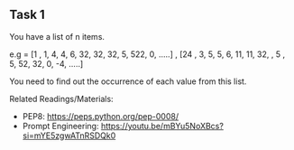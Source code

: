 ## Task 1 

You have a list of n items. 
 
e.g = [1 , 1, 4, 4, 6, 32, 32, 32, 5, 522, 0, .....] , [24 , 3, 5, 5, 6, 11, 11, 32, , 5 , 5, 52, 32, 0, -4, .....]
 
You need to find out the occurrence of each value from this list. 

Related Readings/Materials: 
* PEP8: https://peps.python.org/pep-0008/ 
* Prompt Engineering: https://youtu.be/mBYu5NoXBcs?si=mYE5zgwATnRSDQk0
